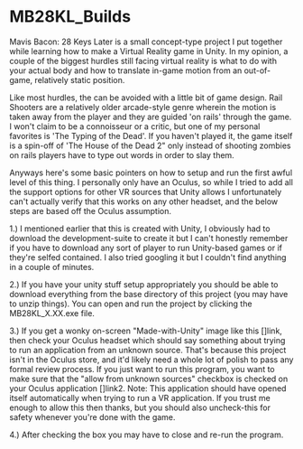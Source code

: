 # MB28KL_Builds

Mavis Bacon: 28 Keys Later is a small concept-type project I put together while learning how to make a Virtual Reality game in Unity.  In my opinion, a couple of the biggest hurdles still facing virtual reality is what to do with your actual body and how to translate in-game motion from an out-of-game, relatively static position.

Like most hurdles, the can be avoided with a little bit of game design.  Rail Shooters are a relatively older arcade-style genre wherein the motion is taken away from the player and they are guided 'on rails' through the game.  I won't claim to be a connoisseur or a critic, but one of my personal favorites is 'The Typing of the Dead'.  If you haven't played it, the game itself is a spin-off of 'The House of the Dead 2" only instead of shooting zombies on rails players have to type out words in order to slay them.

Anyways here's some basic pointers on how to setup and run the first awful level of this thing.  I personally only have an Oculus, so while I tried to add all the support options for other VR sources that Unity allows I unfortunately can't actually verify that this works on any other headset, and the below steps are based off the Oculus assumption.

1.) I mentioned earlier that this is created with Unity, I obviously had to download the development-suite to create it but I can't honestly remember if you have to download any sort of player to run Unity-based games or if they're selfed contained.  I also tried googling it but I couldn't find anything in a couple of minutes.

2.) If you have your unity stuff setup appropriately you should be able to download everything from the base directory of this project (you may have to unzip things).  You can open and run the project by clicking the MB28KL_X.XX.exe file.  

3.) If you get a wonky on-screen "Made-with-Unity" image like this []link, then check your Oculus headset which should say something about trying to run an application from an unknown source.  That's because this project isn't in the Oculus store, and it'd likely need a whole lot of polish to pass any formal review process.  If you just want to run this program, you want to make sure that the "allow from unknown sources" checkbox is checked on your Oculus application []link2.  Note:  This application should have opened itself automatically when trying to run a VR application.  If you trust me enough to allow this then thanks, but you should also uncheck-this for safety whenever you're done with the game.

4.) After checking the box you may have to close and re-run the program.
